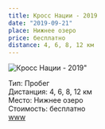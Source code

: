 ```yaml
---
title: Кросс Нации - 2019
date: "2019-09-21"
place: Нижнее озеро
price: бесплатно
distance: 4, 6, 8, 12 км
---
```


![Кросс Нации - 2019"](/images/kross-nacii.jpg)

Тип: Пробег<br/>
Дистанция: 4, 6, 8, 12 км<br/>
Место: Нижнее озеро<br/>
Стоимость: бесплатно<br/>
[www](https://vk.com/la_kenig?w=wall-795150_14232)